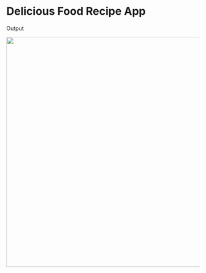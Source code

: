 # Delicious Food Recipe App

Output

<img src="https://user-images.githubusercontent.com/56271682/165815877-4371728c-6d43-4c48-96a0-630a5038ea94.png" width="800" height="600" >
